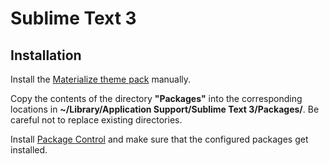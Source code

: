 # Sublime Text 3

## Installation

Install the [Materialize theme pack](https://github.com/saadq/Materialize) manually.

Copy the contents of the directory **"Packages"** into the corresponding locations in **~/Library/Application Support/Sublime Text 3/Packages/**. Be careful not to replace existing directories.

Install [Package Control](https://sublime.wbond.net/installation) and make sure that the configured packages get installed.
